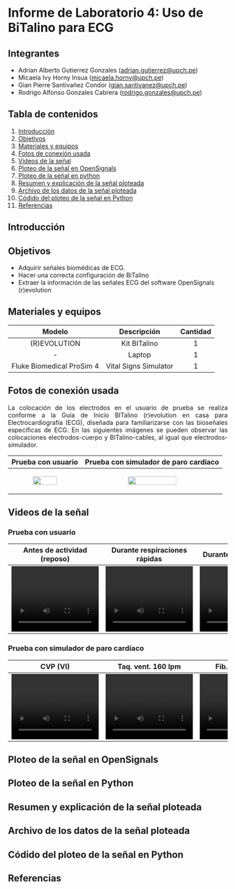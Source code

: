 # Informe de Laboratorio 4: Uso de BiTalino para ECG

## Integrantes
- Adrian Alberto Gutierrez Gonzales (adrian.gutierrez@upch.pe)
- Micaela Ivy Horny Insua (micaela.horny@upch.pe)
- Gian Pierre Santivañez Condor (gian.santivanez@upch.pe)
- Rodrigo Alfonso Gonzales Cabrera (rodrigo.gonzales@upch.pe)

## Tabla de contenidos
1. [Introducción](#id1)
2. [Objetivos](#id2)
3. [Materiales y equipos](#id3)
4. [Fotos de conexión usada](#id4)
5. [Videos de la señal](#id5)
6. [Ploteo de la señal en OpenSignals](#id6)
7. [Ploteo de la señal en python](#id7)
8. [Resumen y explicación de la señal ploteada](#id8)
9. [Archivo de los datos de la señal ploteada](#id9)
10. [Códido del ploteo de la señal en Python](#id10)
11. [Referencias](#id11)

## **Introducción** <a name="id1"></a>

## **Objetivos** <a name="id2"></a>
- Adquirir señales biomédicas de ECG.
- Hacer una correcta configuración de BiTalino
- Extraer la información de las señales ECG del software OpenSignals (r)evolution

## **Materiales y equipos** <a name="id3"></a>
<div align="center">

|  **Modelo**  | **Descripción** | **Cantidad** |
|:------------:|:---------------:|:------------:|
| (R)EVOLUTION |   Kit BITalino  |       1      |
|       -      |      Laptop     |       1      |
| Fluke Biomedical ProSim 4 | Vital Signs Simulator | 1 |

</div>

## **Fotos de conexión usada** <a name="id4"></a>
<p style="text-align: justify;">
La colocación de los electrodos en el usuario de prueba se realiza conforme a la Guía de Inicio BITalino (r)evolution en casa para Electrocardiografía (ECG), diseñada para familiarizarse con las bioseñales específicas de ECG. En las siguientes imágenes se pueden observar las colocaciones electrodos-cuerpo y BITalino-cables, al igual que electrodos-simulador.
</p>

<div align="center">

|  **Prueba con usuario**  | **Prueba con simulador de paro cardíaco** 
|:------------:|:---------------:|
|<p><img src="https://github.com/adri201022/ISB-Grupo-11/assets/164538327/925752c6-bd24-4f0f-a469-47593b03ce60" width="60%" height="60%"></p>|<p><img src="https://github.com/adri201022/ISB-Grupo-11/assets/164538327/9c875430-87de-4aeb-b7bb-d25da83601b4" width="60%" height="60%"></p>|

</div>

## **Videos de la señal** <a name="id5"></a>

### **Prueba con usuario**
<div align="center">

| **Antes de actividad (reposo)** | **Durante respiraciones rápidas** | **Durante actividad física** | **Después de actividad física** |
|:--------------------------------:|:---------------------------------:|:----------------------------:|:--------------------------------:|
| <video src="https://github.com/adri201022/ISB-Grupo-11/assets/164538327/5e95f0c3-f1d3-41bc-9e2d-58d7d24cf8b4" width="200" height="150" controls></video> | <video src="https://github.com/adri201022/ISB-Grupo-11/assets/164538327/5d88b39e-38da-43da-a8d6-4046aef8e5ed" width="200" height="150" controls></video> | <video src="https://github.com/adri201022/ISB-Grupo-11/assets/164538327/633e99b8-0350-4416-a4f2-8daf8bea16ef" width="200" height="150" controls></video> | <video src="https://github.com/adri201022/ISB-Grupo-11/assets/164538327/03ed0916-50cb-4b50-b88d-55b8196b068e" width="200" height="150" controls></video> |

</div>

### **Prueba con simulador de paro cardíaco**
<div align="center">

|  **CVP (VI)**  | **Taq. vent. 160 lpm** | **Fib. vent. severa** | **Asistolia** |
|:------------:|:---------------:|:------------:|:------------:|
| <video src="https://github.com/adri201022/ISB-Grupo-11/assets/164538327/6635b400-6426-44e2-ae86-d348da1f3887" width="200" height="150" controls></video> | <video src="https://github.com/adri201022/ISB-Grupo-11/assets/164538327/a48faa9a-92a5-4887-b891-336287c95599" width="200" height="150" controls></video> | <video src="https://github.com/adri201022/ISB-Grupo-11/assets/164538327/d2614676-a40e-4211-8260-6377a6172635" width="200" height="150" controls></video> | <video src="https://github.com/adri201022/ISB-Grupo-11/assets/164538327/9eec286f-0f4e-4b33-a9e2-5221e1e80f8c" width="200" height="150" controls></video> |

</div>

## **Ploteo de la señal en OpenSignals** <a name="id6"></a>


## **Ploteo de la señal en Python** <a name="id7"></a>


## **Resumen y explicación de la señal ploteada** <a name="id8"></a>


## **Archivo de los datos de la señal ploteada** <a name="id9"></a>


## **Códido del ploteo de la señal en Python** <a name="id10"></a>


## **Referencias** <a name="id11"></a>
